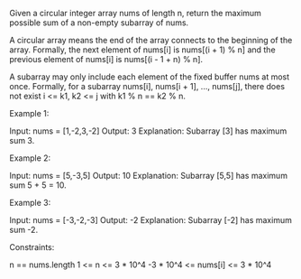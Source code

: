 Given a circular integer array nums of length n, return the maximum possible
sum of a non-empty subarray of nums.

A circular array means the end of the array connects to the beginning of the
array. Formally, the next element of nums[i] is nums[(i + 1) % n] and the
previous element of nums[i] is nums[(i - 1 + n) % n].

A subarray may only include each element of the fixed buffer nums at most
once. Formally, for a subarray nums[i], nums[i + 1], ..., nums[j], there does
not exist i <= k1, k2 <= j with k1 % n == k2 % n.


Example 1:


Input: nums = [1,-2,3,-2]
Output: 3
Explanation: Subarray [3] has maximum sum 3.


Example 2:


Input: nums = [5,-3,5]
Output: 10
Explanation: Subarray [5,5] has maximum sum 5 + 5 = 10.


Example 3:


Input: nums = [-3,-2,-3]
Output: -2
Explanation: Subarray [-2] has maximum sum -2.



Constraints:


n == nums.length
1 <= n <= 3 * 10^4
-3 * 10^4 <= nums[i] <= 3 * 10^4




